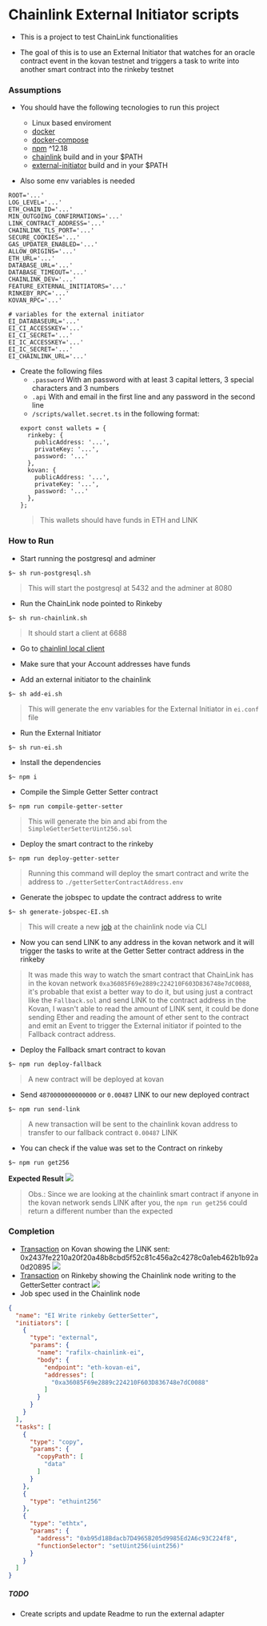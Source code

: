 # Chainlink External Initiator scripts

- This is a project to test ChainLink functionalities

- The goal of this is to use an External Initiator that watches for an oracle contract event in the kovan testnet and triggers a task to write into another smart contract into the rinkeby testnet

### Assumptions
- You should have the following tecnologies to run this project
  - Linux based enviroment
  - [docker](https://docs.docker.com/get-docker/)
  - [docker-compose](https://docs.docker.com/compose/install/)
  - [npm](https://docs.npmjs.com) ^12.18
  - [chainlink](https://github.com/smartcontractkit/chainlink) build and in your $PATH
  - [external-initiator](https://github.com/smartcontractkit/external-initiator) build and in your $PATH

- Also some env variables is needed
```env
ROOT='...'
LOG_LEVEL='...'
ETH_CHAIN_ID='...'
MIN_OUTGOING_CONFIRMATIONS='...'
LINK_CONTRACT_ADDRESS='...'
CHAINLINK_TLS_PORT='...'
SECURE_COOKIES='...'
GAS_UPDATER_ENABLED='...'
ALLOW_ORIGINS='...'
ETH_URL='...'
DATABASE_URL='...'
DATABASE_TIMEOUT='...'
CHAINLINK_DEV='...'
FEATURE_EXTERNAL_INITIATORS='...'
RINKEBY_RPC='...'
KOVAN_RPC='...'

# variables for the external initiator
EI_DATABASEURL='...'
EI_CI_ACCESSKEY='...'
EI_CI_SECRET='...'
EI_IC_ACCESSKEY='...'
EI_IC_SECRET='...'
EI_CHAINLINK_URL='...'
```

- Create the following files
  - `.password` With an password with at least 3 capital letters, 3 special characters and 3 numbers
  - `.api` With and email in the first line and any password in the second line
  - `/scripts/wallet.secret.ts` in the following format:
  ```ts-node
  export const wallets = {
    rinkeby: {
      publicAddress: '...',
      privateKey: '...',
      password: '...'
    },
    kovan: {
      publicAddress: '...',
      privateKey: '...',
      password: '...'
    },
  };
  ```
  > This wallets should have funds in ETH and LINK

### How to Run
- Start running the postgresql and adminer
```shell
$~ sh run-postgresql.sh
```
> This will start the postgresql at 5432 and the adminer at 8080

- Run the ChainLink node pointed to Rinkeby
```shell
$~ sh run-chainlink.sh
```
> It should start a client at 6688

- Go to [chainlinl local client](http://localhost:6688/keys)
- Make sure that your Account addresses have funds

- Add an external initiator to the chainlink
```shell
$~ sh add-ei.sh
```
> This will generate the env variables for the External Initiator in `ei.conf` file

- Run the External Initiator
```shell
$~ sh run-ei.sh
```

- Install the dependencies
```shell
$~ npm i
```

- Compile the Simple Getter Setter contract
```shell
$~ npm run compile-getter-setter
```
> This will generate the bin and abi from the `SimpleGetterSetterUint256.sol`

- Deploy the smart contract to the rinkeby
```shell
$~ npm run deploy-getter-setter
```
> Running this command will deploy the smart contract and write the address to `./getterSetterContractAddress.env`

- Generate the jobspec to update the contract address to write
```shell
$~ sh generate-jobspec-EI.sh
```
> This will create a new [job](http://localhost:6688/jobs/) at the chainlink node via CLI

- Now you can send LINK to any address in the kovan network and it will trigger the tasks to write at the Getter Setter contract address in the rinkeby
> It was made this way to watch the smart contract that ChainLink has in the kovan network `0xa36085F69e2889c224210F603D836748e7dC0088`, it's probable that exist a better way to do it, but using just a contract like the `Fallback.sol` and send LINK to the contract address in the Kovan, I wasn't able to read the amount of LINK sent, it could be done sending Ether and reading the amount of ether sent to the contract and emit an Event to trigger the External initiator if pointed to the Fallback contract address.

- Deploy the Fallback smart contract to kovan
```shell
$~ npm run deploy-fallback
```
> A new contract will be deployed at kovan

- Send `4870000000000000` or `0.00487` LINK to our new deployed contract
```shell
$~ npm run send-link
```
> A new transaction will be sent to the chainlink kovan address to transfer to our fallback contract `0.00487` LINK


- You can check if the value was set to the Contract on rinkeby
```shell
$~ npm run get256
```

__Expected Result__
![](https://i.imgur.com/O7RLzU3.png)

> Obs.: Since we are looking at the chainlink smart contract if anyone in the kovan network sends LINK after you, the `npm run get256` could return a different number than the expected

### Completion
- [Transaction](https://kovan.etherscan.io/tx/0x2437fe2210a20f20a48b8cbd5f52c81c456a2c4278c0a1eb462b1b92a0d20895) on Kovan showing the LINK sent: 0x2437fe2210a20f20a48b8cbd5f52c81c456a2c4278c0a1eb462b1b92a0d20895
  ![](https://i.imgur.com/2pKN0Bg.png)
- [Transaction](https://rinkeby.etherscan.io/tx/0x640087e4ba54e933ba188e6f5ff77632ec8dfd7b515f0b9f40c10e3944d0590e) on Rinkeby showing the Chainlink node writing to the GetterSetter contract
  ![](https://i.imgur.com/P7ODhYE.png)
- Job spec used in the Chainlink node
```json
{
  "name": "EI Write rinkeby GetterSetter",
  "initiators": [
    {
      "type": "external",
      "params": {
        "name": "rafilx-chainlink-ei",
        "body": {
          "endpoint": "eth-kovan-ei",
          "addresses": [
            "0xa36085F69e2889c224210F603D836748e7dC0088"
          ]
        }
      }
    }
  ],
  "tasks": [
    {
      "type": "copy",
      "params": {
        "copyPath": [
          "data"
        ]
      }
    },
    {
      "type": "ethuint256"
    },
    {
      "type": "ethtx",
      "params": {
        "address": "0xb95d18Bdacb7D4965B205d9985Ed2A6c93C224f8",
        "functionSelector": "setUint256(uint256)"
      }
    }
  ]
}
```

##### TODO
- Create scripts and update Readme to run the external adapter